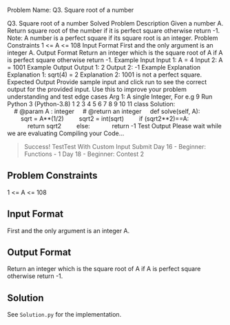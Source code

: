 Problem Name: Q3. Square root of a number

Q3. Square root of a number
Solved
Problem Description
Given a number A. Return square root of the number if it is perfect square otherwise return -1.
Note: A number is a perfect square if its square root is an integer.
Problem Constraints
1 <= A <= 108
Input Format
First and the only argument is an integer A.
Output Format
Return an integer which is the square root of A if A is perfect square otherwise return -1.
Example Input
Input 1:
A = 4
Input 2:
A = 1001
Example Output
Output 1:
2
Output 2:
-1
Example Explanation
Explanation 1:
sqrt(4) = 2
Explanation 2:
1001 is not a perfect square.
Expected Output
Provide sample input and click run to see the correct output for the provided input. Use this to improve your problem understanding and test edge cases
Arg 1: A single Integer, For e.g 9
Run
Python 3 (Python-3.8)
1
2
3
4
5
6
7
8
9
10
11
class Solution:
    # @param A : integer
    # @return an integer
    def solve(self, A):
        sqrt = A**(1/2)
        sqrt2 = int(sqrt)
        if (sqrt2**2)==A:
            return sqrt2
        else:
            return -1
Test Output
Please wait while we are evaluating
Compiling your Code...
> Success!
TestTest With Custom Input
Submit
Day 16 - Beginner: Functions - 1
Day 18 - Beginner: Contest 2

## Problem Constraints

1 <= A <= 108

## Input Format

First and the only argument is an integer A.

## Output Format

Return an integer which is the square root of A if A is perfect square otherwise return -1.

## Solution

See `Solution.py` for the implementation.